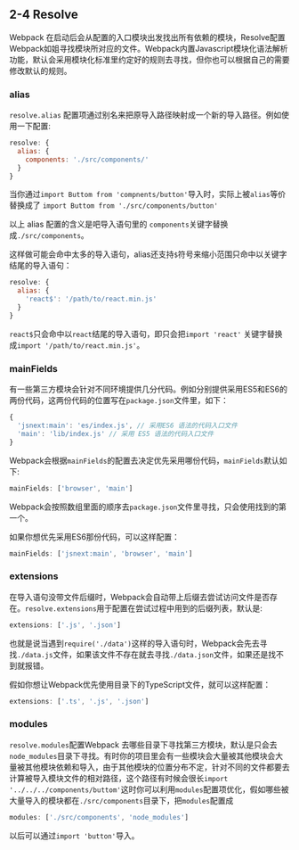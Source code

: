 ## 2-4 Resolve

Webpack 在启动后会从配置的入口模块出发找出所有依赖的模块，Resolve配置Webpack如姐寻找模块所对应的文件。Webpack内置Javascript模块化语法解析功能，默认会采用模块化标准里约定好的规则去寻找，但你也可以根据自己的需要修改默认的规则。

### alias

`resolve.alias` 配置项通过别名来把原导入路径映射成一个新的导入路径。例如使用一下配置:

```js
resolve: {
  alias: {
    components: './src/components/'
  }
}
```

当你通过`import Buttom from 'compnents/button'`导入时，实际上被`alias`等价替换成了 `import Buttom from './src/components/button'`

以上 alias 配置的含义是吧导入语句里的 `components`关键字替换成`./src/components`。

这样做可能会命中太多的导入语句，alias还支持`$`符号来缩小范围只命中以关键字结尾的导入语句：

```js
resolve: {
  alias: {
    'react$': '/path/to/react.min.js'
  }
}
```

`react$`只会命中以`react`结尾的导入语句，即只会把`import 'react'` 关键字替换成`import '/path/to/react.min.js'`。

### mainFields

有一些第三方模块会针对不同环境提供几分代码。例如分别提供采用ES5和ES6的两份代码，这两份代码的位置写在`package.json`文件里，如下：

```js
{
  'jsnext:main': 'es/index.js', // 采用ES6 语法的代码入口文件
  'main': 'lib/index.js' // 采用 ES5 语法的代码入口文件
}
```

Webpack会根据`mainFields`的配置去决定优先采用哪份代码，`mainFields`默认如下:

```js
mainFields: ['browser', 'main']
```

Webpack会按照数组里面的顺序去`package.json`文件里寻找，只会使用找到的第一个。

如果你想优先采用ES6那份代码，可以这样配置：

```js
mainFields: ['jsnext:main', 'browser', 'main']
```

### extensions

在导入语句没带文件后缀时，Webpack会自动带上后缀去尝试访问文件是否存在。`resolve.extensions`用于配置在尝试过程中用到的后缀列表，默认是:

```js
extensions: ['.js', '.json']
```

也就是说当遇到`require('./data')`这样的导入语句时，Webpack会先去寻找`./data.js`文件，如果该文件不存在就去寻找`./data.json`文件，如果还是找不到就报错。

假如你想让Webpack优先使用目录下的TypeScript文件，就可以这样配置：

```js
extensions: ['.ts', '.js', '.json']
```

### modules


`resolve.modules`配置Webpack 去哪些目录下寻找第三方模块，默认是只会去 `node_modules`目录下寻找。有时你的项目里会有一些模块会大量被其他模块会大量被其他模块依赖和导入，由于其他模块的位置分布不定，针对不同的文件都要去计算被导入模块文件的相对路径，这个路径有时候会很长`import '../../../components/buttom'`这时你可以利用`modules`配置项优化，假如哪些被大量导入的模块都在`./src/components`目录下，把`modules`配置成

```js
modules: ['./src/components', 'node_modules']
```

以后可以通过`import 'button'`导入。

